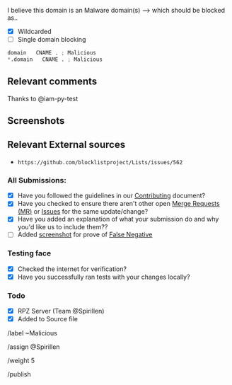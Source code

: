 I believe this domain is an Malware domain(s) --> which should be blocked as..

- [X] Wildcarded
- [ ] Single domain blocking

```python
domain   CNAME . ; Malicious
*.domain   CNAME . ; Malicious
```

## Relevant comments
Thanks to @iam-py-test


## Screenshots


## Relevant External sources
- `https://github.com/blocklistproject/Lists/issues/562`

### All Submissions:
- [X] Have you followed the guidelines in our [Contributing](CONTRIBUTING.md)
	  document?
- [x] Have you checked to ensure there aren't other open
      [Merge Requests (MR)](../merge_requests) or [Issues](../issues) for the
      same update/change?
- [X] Have you added an explanation of what your submission do and why you'd
	  like us to include them??
- [ ] Added [screenshot](https://mypdns.org/MypDNS/support/-/wikis/Screenshot)
	  for prove of [False Negative](https://mypdns.org/MypDNS/support/-/wikis/False-Negative)

### Testing face
- [X] Checked the internet for verification?
- [X] Have you successfully ran tests with your changes locally?

### Todo
- [X] RPZ Server (Team @Spirillen)
- [X] Added to Source file

/label ~Malicious

/assign @Spirillen

/weight 5

/publish
